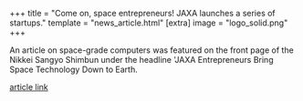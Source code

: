 +++
title = "Come on, space entrepreneurs! JAXA launches a series of startups."
template = "news_article.html"
[extra]
image = "logo_solid.png"
+++

An article on space-grade computers was featured on the front page of the Nikkei Sangyo Shimbun under the headline 'JAXA Entrepreneurs Bring Space Technology Down to Earth.

[article link](https://www.nikkei.com/article/DGXMZO51692990R01C19A1X11000/)
